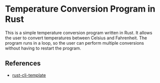 # Temperature Conversion Program in Rust


This is a simple temperature conversion program written in Rust. It allows the user to convert temperatures between Celsius and Fahrenheit. The program runs in a loop, so the user can perform multiple conversions without having to restart the program.

## References

* [rust-cli-template](https://github.com/kbknapp/rust-cli-template)
